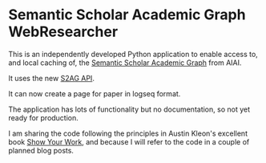 # Semantic Scholar Academic Graph WebResearcher

This is an independently developed Python application to enable access to, and local caching of,
the [Semantic Scholar Academic Graph](https://www.semanticscholar.org/me/research) from AIAI.

It uses the new [S2AG API](https://api.semanticscholar.org/api-docs/graph).

It can now create a page for paper in logseq format.

The application has lots of functionality but no documentation, so not yet ready for production.

I am sharing the code following the principles in Austin Kleon's excellent book
[Show Your Work](https://amazon.co.uk/Show-Your-Work-Getting-Discovered/dp/076117897X/),
and because I will refer to the code in a couple of planned blog posts.